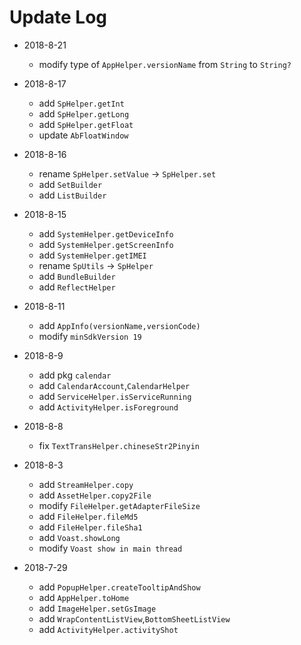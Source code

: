 # Update Log

- 2018-8-21
  - modify type of `AppHelper.versionName` from `String` to `String?`

- 2018-8-17
  - add `SpHelper.getInt`
  - add `SpHelper.getLong`
  - add `SpHelper.getFloat`
  - update `AbFloatWindow`
   
- 2018-8-16
  - rename `SpHelper.setValue` -> `SpHelper.set`
  - add `SetBuilder`
  - add `ListBuilder`

- 2018-8-15
  - add `SystemHelper.getDeviceInfo`
  - add `SystemHelper.getScreenInfo`
  - add `SystemHelper.getIMEI`
  - rename `SpUtils` -> `SpHelper`
  - add `BundleBuilder`
  - add `ReflectHelper`

- 2018-8-11
  - add `AppInfo(versionName,versionCode)`
  - modify `minSdkVersion 19`


- 2018-8-9
  - add pkg `calendar`
  - add `CalendarAccount`,`CalendarHelper`
  - add `ServiceHelper.isServiceRunning`
  - add `ActivityHelper.isForeground`
  
 
- 2018-8-8
  - fix `TextTransHelper.chineseStr2Pinyin`

- 2018-8-3
  - add `StreamHelper.copy`
  - add `AssetHelper.copy2File`
  - modify `FileHelper.getAdapterFileSize`
  - add `FileHelper.fileMd5`
  - add `FileHelper.fileSha1`
  - add `Voast.showLong`
  - modify `Voast show in main thread`

- 2018-7-29
  - add `PopupHelper.createTooltipAndShow`
  - add `AppHelper.toHome`
  - add `ImageHelper.setGsImage`
  - add `WrapContentListView`,`BottomSheetListView`
  - add `ActivityHelper.activityShot`
  
